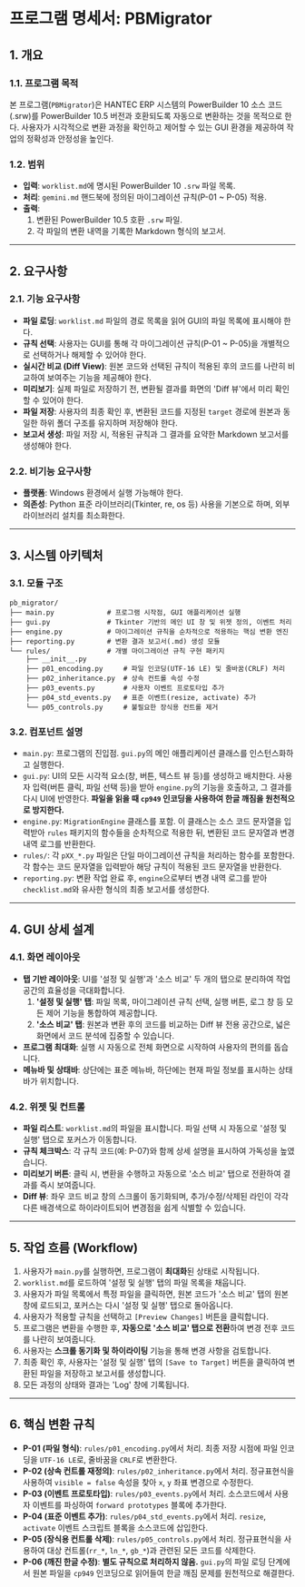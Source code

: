 # 프로그램 명세서: PBMigrator

## 1. 개요

### 1.1. 프로그램 목적
본 프로그램(`PBMigrator`)은 HANTEC ERP 시스템의 PowerBuilder 10 소스 코드(.srw)를 PowerBuilder 10.5 버전과 호환되도록 자동으로 변환하는 것을 목적으로 한다. 사용자가 시각적으로 변환 과정을 확인하고 제어할 수 있는 GUI 환경을 제공하여 작업의 정확성과 안정성을 높인다.

### 1.2. 범위
- **입력**: `worklist.md`에 명시된 PowerBuilder 10 `.srw` 파일 목록.
- **처리**: `gemini.md` 핸드북에 정의된 마이그레이션 규칙(P-01 ~ P-05) 적용.
- **출력**:
    1. 변환된 PowerBuilder 10.5 호환 `.srw` 파일.
    2. 각 파일의 변환 내역을 기록한 Markdown 형식의 보고서.

---

## 2. 요구사항

### 2.1. 기능 요구사항
- **파일 로딩**: `worklist.md` 파일의 경로 목록을 읽어 GUI의 파일 목록에 표시해야 한다.
- **규칙 선택**: 사용자는 GUI를 통해 각 마이그레이션 규칙(P-01 ~ P-05)을 개별적으로 선택하거나 해제할 수 있어야 한다.
- **실시간 비교 (Diff View)**: 원본 코드와 선택된 규칙이 적용된 후의 코드를 나란히 비교하여 보여주는 기능을 제공해야 한다.
- **미리보기**: 실제 파일로 저장하기 전, 변환될 결과를 화면의 'Diff 뷰'에서 미리 확인할 수 있어야 한다.
- **파일 저장**: 사용자의 최종 확인 후, 변환된 코드를 지정된 `target` 경로에 원본과 동일한 하위 폴더 구조를 유지하며 저장해야 한다.
- **보고서 생성**: 파일 저장 시, 적용된 규칙과 그 결과를 요약한 Markdown 보고서를 생성해야 한다.

### 2.2. 비기능 요구사항
- **플랫폼**: Windows 환경에서 실행 가능해야 한다.
- **의존성**: Python 표준 라이브러리(Tkinter, re, os 등) 사용을 기본으로 하며, 외부 라이브러리 설치를 최소화한다.

---

## 3. 시스템 아키텍처

### 3.1. 모듈 구조
```
pb_migrator/
├── main.py             # 프로그램 시작점, GUI 애플리케이션 실행
├── gui.py              # Tkinter 기반의 메인 UI 창 및 위젯 정의, 이벤트 처리
├── engine.py           # 마이그레이션 규칙을 순차적으로 적용하는 핵심 변환 엔진
├── reporting.py        # 변환 결과 보고서(.md) 생성 모듈
└── rules/              # 개별 마이그레이션 규칙 구현 패키지
    ├── __init__.py
    ├── p01_encoding.py     # 파일 인코딩(UTF-16 LE) 및 줄바꿈(CRLF) 처리
    ├── p02_inheritance.py  # 상속 컨트롤 속성 수정
    ├── p03_events.py       # 사용자 이벤트 프로토타입 추가
    ├── p04_std_events.py   # 표준 이벤트(resize, activate) 추가
    └── p05_controls.py     # 불필요한 장식용 컨트롤 제거
```

### 3.2. 컴포넌트 설명
- `main.py`: 프로그램의 진입점. `gui.py`의 메인 애플리케이션 클래스를 인스턴스화하고 실행한다.
- `gui.py`: UI의 모든 시각적 요소(창, 버튼, 텍스트 뷰 등)를 생성하고 배치한다. 사용자 입력(버튼 클릭, 파일 선택 등)을 받아 `engine.py`의 기능을 호출하고, 그 결과를 다시 UI에 반영한다. **파일을 읽을 때 `cp949` 인코딩을 사용하여 한글 깨짐을 원천적으로 방지한다.**
- `engine.py`: `MigrationEngine` 클래스를 포함. 이 클래스는 소스 코드 문자열을 입력받아 `rules` 패키지의 함수들을 순차적으로 적용한 뒤, 변환된 코드 문자열과 변경 내역 로그를 반환한다.
- `rules/`: 각 `pXX_*.py` 파일은 단일 마이그레이션 규칙을 처리하는 함수를 포함한다. 각 함수는 코드 문자열을 입력받아 해당 규칙이 적용된 코드 문자열을 반환한다.
- `reporting.py`: 변환 작업 완료 후, `engine`으로부터 변경 내역 로그를 받아 `checklist.md`와 유사한 형식의 최종 보고서를 생성한다.

---

## 4. GUI 상세 설계

### 4.1. 화면 레이아웃
- **탭 기반 레이아웃**: UI를 '설정 및 실행'과 '소스 비교' 두 개의 탭으로 분리하여 작업 공간의 효율성을 극대화합니다.
    1. **'설정 및 실행' 탭**: 파일 목록, 마이그레이션 규칙 선택, 실행 버튼, 로그 창 등 모든 제어 기능을 통합하여 제공합니다.
    2. **'소스 비교' 탭**: 원본과 변환 후의 코드를 비교하는 Diff 뷰 전용 공간으로, 넓은 화면에서 코드 분석에 집중할 수 있습니다.
- **프로그램 최대화**: 실행 시 자동으로 전체 화면으로 시작하여 사용자의 편의를 돕습니다.
- **메뉴바 및 상태바**: 상단에는 표준 메뉴바, 하단에는 현재 파일 정보를 표시하는 상태바가 위치합니다.

### 4.2. 위젯 및 컨트롤
- **파일 리스트**: `worklist.md`의 파일을 표시합니다. 파일 선택 시 자동으로 '설정 및 실행' 탭으로 포커스가 이동합니다.
- **규칙 체크박스**: 각 규칙 코드(예: P-07)와 함께 상세 설명을 표시하여 가독성을 높였습니다.
- **미리보기 버튼**: 클릭 시, 변환을 수행하고 자동으로 '소스 비교' 탭으로 전환하여 결과를 즉시 보여줍니다.
- **Diff 뷰**: 좌우 코드 비교 창의 스크롤이 동기화되며, 추가/수정/삭제된 라인이 각각 다른 배경색으로 하이라이트되어 변경점을 쉽게 식별할 수 있습니다.

---

## 5. 작업 흐름 (Workflow)

1.  사용자가 `main.py`를 실행하면, 프로그램이 **최대화**된 상태로 시작됩니다.
2.  `worklist.md`를 로드하여 '설정 및 실행' 탭의 파일 목록을 채웁니다.
3.  사용자가 파일 목록에서 특정 파일을 클릭하면, 원본 코드가 '소스 비교' 탭의 원본 창에 로드되고, 포커스는 다시 '설정 및 실행' 탭으로 돌아옵니다.
4.  사용자가 적용할 규칙을 선택하고 `[Preview Changes]` 버튼을 클릭합니다.
5.  프로그램은 변환을 수행한 후, **자동으로 '소스 비교' 탭으로 전환**하여 변경 전후 코드를 나란히 보여줍니다.
6.  사용자는 **스크롤 동기화 및 하이라이팅** 기능을 통해 변경 사항을 검토합니다.
7.  최종 확인 후, 사용자는 '설정 및 실행' 탭의 `[Save to Target]` 버튼을 클릭하여 변환된 파일을 저장하고 보고서를 생성합니다.
8.  모든 과정의 상태와 결과는 'Log' 창에 기록됩니다.

---

## 6. 핵심 변환 규칙
- **P-01 (파일 형식)**: `rules/p01_encoding.py`에서 처리. 최종 저장 시점에 파일 인코딩을 `UTF-16 LE`로, 줄바꿈을 `CRLF`로 변환한다.
- **P-02 (상속 컨트롤 재정의)**: `rules/p02_inheritance.py`에서 처리. 정규표현식을 사용하여 `visible = false` 속성을 찾아 `x`, `y` 좌표 변경으로 수정한다.
- **P-03 (이벤트 프로토타입)**: `rules/p03_events.py`에서 처리. 소스코드에서 사용자 이벤트를 파싱하여 `forward prototypes` 블록에 추가한다.
- **P-04 (표준 이벤트 추가)**: `rules/p04_std_events.py`에서 처리. `resize`, `activate` 이벤트 스크립트 블록을 소스코드에 삽입한다.
- **P-05 (장식용 컨트롤 삭제)**: `rules/p05_controls.py`에서 처리. 정규표현식을 사용하여 대상 컨트롤(`rr_*`, `ln_*`, `gb_*`)과 관련된 모든 코드를 삭제한다.
- **P-06 (깨진 한글 수정)**: **별도 규칙으로 처리하지 않음.** `gui.py`의 파일 로딩 단계에서 원본 파일을 `cp949` 인코딩으로 읽어들여 한글 깨짐 문제를 원천적으로 해결한다.
